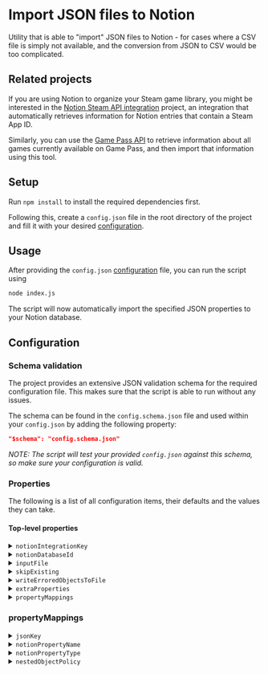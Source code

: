 # Import JSON files to Notion

Utility that is able to "import" JSON files to Notion - for cases where a CSV file is simply not available, and the conversion from JSON to CSV would be too complicated.

## Related projects

If you are using Notion to organize your Steam game library, you might be interested in the [Notion Steam API integration](https://github.com/NikkelM/Notion-Steam-API-Integration) project, an integration that automatically retrieves information for Notion entries that contain a Steam App ID.

Similarly, you can use the [Game Pass API](https://github.com/NikkelM/Game-Pass-API) to retrieve information about all games currently available on Game Pass, and then import that information using this tool.

## Setup 

Run `npm install` to install the required dependencies first.

Following this, create a `config.json` file in the root directory of the project and fill it with your desired [configuration](#configuration).

## Usage

After providing the `config.json` [configuration](#configuration) file, you can run the script using

```bash
node index.js
```

The script will now automatically import the specified JSON properties to your Notion database.

## Configuration

### Schema validation

The project provides an extensive JSON validation schema for the required configuration file.
This makes sure that the script is able to run without any issues.

The schema can be found in the `config.schema.json` file and used within your `config.json` by adding the following property:

```json
"$schema": "config.schema.json"
```

*NOTE: The script will test your provided `config.json` against this schema, so make sure your configuration is valid.*

### Properties

The following is a list of all configuration items, their defaults and the values they can take.

#### Top-level properties

<details>
<summary><code>notionIntegrationKey</code></summary>

The secret integration key for your Notion integration. Find it on your integration dashboard after creating a new integration on https://www.notion.so/my-integrations

| Type | Default value | Possible values | Required |
| --- | --- | --- | --- |
| `string` | `""` | A valid Notion integration key | Yes |
</details>

<details>
<summary><code>notionDatabaseId</code></summary>

The ID of the database you want to run the integration on. You can find the ID in the URL of your database, e.g. https://www.notion.so/myworkspace/your-database-id

| Type | Default value | Possible values | Required |
| --- | --- | --- | --- |
| `string` | `""` | A valid Notion database ID | Yes |
</details>

<details>
<summary><code>inputFile</code></summary>

The JSON file to import to Notion.

| Type | Default value | Possible values | Required |
| --- | --- | --- | --- |
| `string` | `"input.json"` | A valid JSON file(path) | Yes |
</details>

<details>
<summary><code>skipExisting</code></summary>

Whether to skip existing entries in the database. If set to true, the script will only import entries that do not exist in the database yet.

| Type | Default value | Possible values | Required |
| --- | --- | --- | --- |
| `object` | See item below | See sections below | No |

```json
{
	"enabled": false,
	"jsonKey": "keyInJSON",
	"notionProperty": "ItemId",
	"propertyType": "number"
}
```

<h3>Possible values</h3>

<h4><code>enabled</code></h4>

Whether to skip existing entries in the database.

| Type | Default value | Possible values | Required |
| --- | --- | --- | --- |
| `boolean` | `false` | `true` or `false` | Yes |

<h4><code>jsonKey</code></h4>

The key in the JSON input that should be compared to the value of the `notionProperty`.

| Type | Default value | Possible values | Required |
| --- | --- | --- | --- |
| `string` | `"keyInJSON"` | A key that exists in the items of the input file | Yes |

<h4><code>notionProperty</code></h4>

The name of the field in the Notion database that should be compared to the value of the `jsonKey`.

| Type | Default value | Possible values | Required |
| --- | --- | --- | --- |
| `string` | `"ItemId"` | An existing Notion property name | Yes |

<h4><code>propertyType</code></h4>

The type of the property in the Notion database that should be compared to the value of the `jsonKey`.

| Type | Default value | Possible values | Required |
| --- | --- | --- | --- |
| `string` | `"rich_text"` | `"rich_text"`,	`"title"`, `"number"`, `"select"` or `"url"` | Yes |
</details>

<details>
<summary><code>writeErroredObjectsToFile</code></summary>

Whether to write the input objects that failed to be imported to Notion to a file. This speeds up the process of cleaning up those errors and trying again.

| Type | Default value | Possible values | Required |
| --- | --- | --- | --- |
| `boolean` | `true` | `true` or `false` | No |
</details>

<details>
<summary><code>extraProperties</code></summary>

Extra properties to add to the Notion database. These properties will be added to every row in the database.

| Type | Default value | Possible values | Required |
| --- | --- | --- | --- |
| `array` | See item below | See sections below | No |

```json
[
	{
		"notionPropertyName": "Imported by",
		"propertyValue": "Imported using JSON to Notion",
		"notionPropertyType": "rich_text"
	}
]
```

<h3>Possible values</h3>

<h4><code>notionPropertyName</code></h4>

The Notion property name to map to the JSON key.

| Type | Default value | Possible values | Required |
| --- | --- | --- | --- |
| `string` | `"Imported by"` | A valid Notion property name | Yes |

<h4><code>notionPropertyType</code></h4>

The type of the Notion property. Note: Not all property types are supported as of now. Unsupported types that may get supported later on: status, files, checkbox, email, phone number. If you would like one of these supported, please open an Issue on the project's Github page.

| Type | Default value | Possible values | Required |
| --- | --- | --- | --- |
| `string` | `"rich_text"` | `"rich_text"`,	`"title"`, `"number"`, `"select"`, `"multi_select"`, `"date"` or `"url"` | Yes |


<h4><code>propertyValue</code></h4>

The value to add to the Notion property.

| Type | Default value | Possible values | Required |
| --- | --- | --- | --- |
| `string` | `"Imported using JSON to Notion"` | The type of object depends on the `notionPropertyType` and will be passed directly to the Notion API. | Yes |
</details>

<details>
<summary><code>propertyMappings</code></summary>

The mapping of JSON keys to Notion property names. If an existing JSON key is not mapped, it will be ignored.

| Type | Default value | Possible values | Required |
| --- | --- | --- | --- |
| `array` | See item below | See sections below | Yes, at least one item |

```json
[
	{
		"jsonKey": "keyInJson",
		"notionPropertyName": "keyInNotion",
		"notionPropertyType": "rich_text",
		"nestedObjectPolicy": {
			"policy": "useNamedProperty",
			"namedProperty": "nameOfNestedProperty"
		}
	}
]
```
</details>

### propertyMappings

<details>
<summary><code>jsonKey</code></summary>

The JSON key to map to the Notion property.

| Type | Default value | Possible values | Required |
| --- | --- | --- | --- |
| `string` | `"keyInJson"` | A key that exists in the items of the input file | Yes |
</details>

<details>
<summary><code>notionPropertyName</code></summary>

The name of the Notion property to map to the JSON key.

| Type | Default value | Possible values | Required |
| --- | --- | --- | --- |
| `string` | `"keyInNotion"` | An existing Notion property name | Yes |
</details>

<details>
<summary><code>notionPropertyType</code></summary>

The type of the Notion property. Note: Not all property types are supported as of now. For `multi_select`, the input string will be split along `,` to create multiple entries. Combine this with the `nestedObjectPolicy` "`concatenateProperties`".

| Type | Default value | Possible values | Required |
| --- | --- | --- | --- |
| `string` | `"rich_text"` | `"rich_text"`,	`"title"`, `"number"`, `"select"`, `"multi_select"`, `"url"`, `"date"`, `"cover"` or `"icon"` | Yes |
</details>

<details>
<summary><code>nestedObjectPolicy</code></summary>

The policy to use when the value to the specified JSON key another JSON object. This is useful when the JSON value is an object that contains multiple properties that should be mapped to a single Notion property.

| Type | Default value | Possible values | Required |
| --- | --- | --- | --- |
| `object` | See item below | See sections below | No |

```json
{
	"policy": "useNamedProperty",
	"namedProperty": "nameOfNestedProperty"
}
```

<h3>Possible values</h3>

<h4><code>policy</code></h4>

The policy to use when the value to the specified JSON key another JSON object.

| Type | Default value | Possible values | Required |
| --- | --- | --- | --- |
| `string` | `"useNamedProperty"` | `"useNamedProperty"`, `"concatenateProperties"` or `"usePriorityList"` | Yes |

<h4><code>namedProperty</code></h4>

The name of the property to use when the `policy` is set to `useNamedProperty`.

| Type | Default value | Possible values | Required |
| --- | --- | --- | --- |
| `string` | `"namedProperty"` | A key that exists in the items of the input file | Yes, if the `policy` is `useNamedProperty` |

<h4><code>priorityList</code></h4>

The prioritized list of properties to use when the `policy` is set to `usePriorityList`. The script will use the value of the property with the highest priority.

| Type | Default value | Possible values | Required |
| --- | --- | --- | --- |
| `array` | See item below | A list of strings | Yes, if the `policy` is `usePriorityList` |

```json
[
	"highestPriorityProperty",
	"secondHighestPriorityProperty"
]
```
</details>

